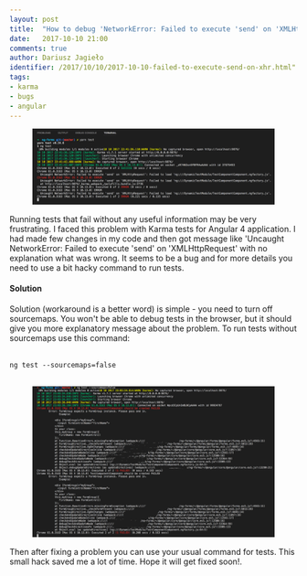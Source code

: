 ```yaml
---
layout: post
title:  "How to debug 'NetworkError: Failed to execute 'send' on 'XMLHttpRequest'' in Karma tests"
date:   2017-10-10 21:00
comments: true
author: Dariusz Jagieło
identifier: /2017/10/10/2017-10-10-failed-to-execute-send-on-xhr.html"
tags:
- karma
- bugs
- angular
---
```

<figure class="aligncenter">
    <img src="images/posts/10_10_2017/1.png" />
</figure>

Running tests that fail without any useful information may be very frustrating. I faced this problem with Karma tests for Angular 4 application. I had made few changes in my code and then got message like 'Uncaught NetworkError: Failed to execute 'send' on 'XMLHttpRequest' with no explanation what was wrong. It seems to be a bug and for more details you need to use a bit hacky command to run tests.

<!--more-->
<div class="more"></div>

#### Solution
Solution (workaround is a better word) is simple - you need to turn off sourcemaps. You won't be able to debug tests in the browser, but it should give you more explanatory message about the problem. To run tests without sourcemaps use this command:

<pre>
<code class="language-bash">
ng test --sourcemaps=false
</code>
</pre>

<figure class="aligncenter">
    <img src="images/posts/10_10_2017/2.png" />
</figure>

Then after fixing a problem you can use your usual command for tests. This small hack saved me a lot of time. Hope it will get fixed soon!.

